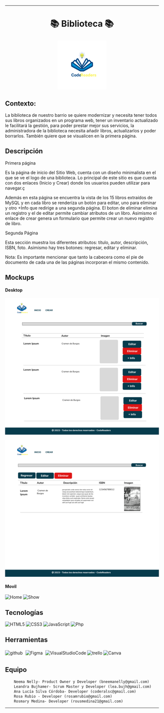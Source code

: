 
_____________________
# <p align="center"> 📚 Biblioteca 📚


  <p align="center">
   <img src="resources/img/Logo.png "width="160">
   </p>
</p>

## Contexto:

La biblioteca de nuestro barrio se quiere modernizar y necesita tener todos sus libros organizados en un programa web, tener un inventario actualizado le facilitará la gestión, para poder prestar mejor sus servicios, la administradora de la biblioteca necesita añadir libros, actualizarlos y poder borrarlos. También quiere que se visualicen en la primera página.

## Descripción
Primera página

Es la página de inicio del Sitio Web, cuenta con un diseño minimalista en el que se ve el logo de una biblioteca. Lo principal de este sitio es que cuenta con dos enlaces (Inicio y Crear) donde los usuarios pueden utilizar para navegar.ç

Además en esta página se encuentra la vista de los 15 libros extraídos de MySQL y en cada libro se renderiza un botón para editar, uno para eliminar y otro +Info que redirige a una segunda página. El boton de eliminar elimina un registro y el de editar permite cambiar atributos de un libro. Asimismo el enlace de crear genera un formulario que permite crear un nuevo registro de libro.

Segunda Página

Esta sección muestra los diferentes atributos: título, autor, descripción, ISBN, foto. Asimismo hay tres botones: regresar, editar y eliminar.

Nota:
Es importante mencionar que tanto la cabecera como el pie de documento de cada una de las páginas incorporan el mismo contenido.
## Mockups
#### Desktop

![HOME](resources/img/Desktop1.png)

![SHOW](resources/img/Desktop2.png)
#### Movil

![Home]()
![Show]()

## Tecnologías

<div align="">
<img src="https://profilinator.rishav.dev/skills-assets/html5-original-wordmark.svg" alt="HTML5" height="40" />
<img src="https://profilinator.rishav.dev/skills-assets/css3-original-wordmark.svg" alt="CSS3" height="40" />
<img src="https://profilinator.rishav.dev/skills-assets/javascript-original.svg" alt="JavaScript" height="35" />
<img src="https://www.php.net/images/logos/php-logo.svg" alt="Php" height="30" </div>

## Herramientas

<div align="">
<img src="https://cdn-icons-png.flaticon.com/512/25/25231.png" alt="github" width="30" heigth="30"/>
<img style="margin: 5px" src="https://profilinator.rishav.dev/skills-assets/figma-icon.svg" alt="Figma" height="30" />
<img src="https://upload.wikimedia.org/wikipedia/commons/thumb/9/9a/Visual_Studio_Code_1.35_icon.svg/512px-Visual_Studio_Code_1.35_icon.svg.png" alt="VisualStudioCode" height="30" />
<img src="https://w7.pngwing.com/pngs/115/721/png-transparent-trello-social-icons-icon.png" alt="trello" width="30" heigth="30"/>
 <img src="https://1000marcas.net/wp-content/uploads/2020/01/logo-Canva.png" alt="Canva" width="40" heigth="40"/>

## Equipo

        Neema Nelly- Product Owner y Developer (bneemanelly@gmail.com)
        Leandra Bujhamer- Scrum Master y Developer (lea.bujh@gmail.com)
        Ana Lucía Silva Córdoba- Developer (coderalsc@gmail.com)
        Rosa Rubio - Developer (rosamrubio@gmail.com)
        Rosmary Medina- Developer (rousmedina21@gmail.com)


____________________________


